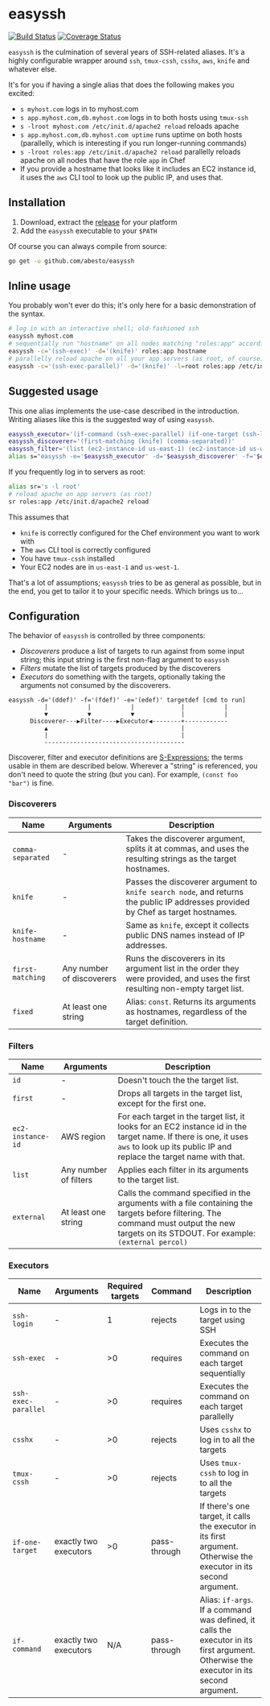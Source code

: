 # easyssh

[![Build Status](https://travis-ci.org/abesto/easyssh.svg?branch=master)](https://travis-ci.org/abesto/easyssh)
[![Coverage Status](https://coveralls.io/repos/abesto/easyssh/badge.svg?branch=master)](https://coveralls.io/r/abesto/easyssh?branch=master)

`easyssh` is the culmination of several years of SSH-related aliases. It's a highly configurable wrapper around `ssh`, `tmux-cssh`, `csshx`, `aws`, `knife` and whatever else.

It's for you if having a single alias that does the following makes you excited:

 * `s myhost.com` logs in to myhost.com
 * `s app.myhost.com,db.myhost.com` logs in to both hosts using `tmux-ssh`
 * `s -lroot myhost.com /etc/init.d/apache2 reload` reloads apache
 * `s app.myhost.com,db.myhost.com uptime` runs uptime on both hosts (parallelly, which is interesting if you run longer-running commands)
 * `s -lroot roles:app /etc/init.d/apache2 reload` parallelly reloads apache on all nodes that have the role `app` in Chef
 * If you provide a hostname that looks like it includes an EC2 instance id, it uses the `aws` CLI tool to look up the public IP, and uses that.

## Installation

1. Download, extract the [release](https://github.com/abesto/easyssh/releases) for your platform
2. Add the `easyssh` executable to your `$PATH`

Of course you can always compile from source:

```sh
go get -u github.com/abesto/easyssh
```

## Inline usage

You probably won't ever do this; it's only here for a basic demonstration of the syntax.

```sh
# log in with an interactive shell; old-fashioned ssh
easyssh myhost.com
# sequentially run "hostname" on all nodes matching "roles:app" according to knife
easyssh -c='(ssh-exec)' -d='(knife)' roles:app hostname
# parallelly reload apache on all your app servers (as root, of course)
easyssh -c='(ssh-exec-parallel)' -d='(knife)' -l=root roles:app /etc/init.d/apache2 reload
```

## Suggested usage

This one alias implements the use-case described in the introduction. Writing aliases like this is the suggested
way of using `easyssh`.

```sh
easyssh_executor='(if-command (ssh-exec-parallel) (if-one-target (ssh-login) (tmux-cssh)))'
easyssh_discoverer='(first-matching (knife) (comma-separated))'
easyssh_filter='(list (ec2-instance-id us-east-1) (ec2-instance-id us-west-1))'
alias s="easyssh -e='$easyssh_executor' -d='$easyssh_discoverer' -f='$easyssh_filter'"
```

If you frequently log in to servers as root:

```sh
alias sr='s -l root'
# reload apache on app servers (as root)
sr roles:app /etc/init.d/apache2 reload
```

This assumes that

 * `knife` is correctly configured for the Chef environment you want to work with
 * The `aws` CLI tool is correctly configured
 * You have `tmux-cssh` installed
 * Your EC2 nodes are in `us-east-1` and `us-west-1`.

That's a lot of assumptions; `easyssh` tries to be as general as possible, but in the end, you get to tailor it to your
specific needs. Which brings us to...

## Configuration

The behavior of `easyssh` is controlled by three components:

 * *Discoverers* produce a list of targets to run against from some input string; this input string is the first
   non-flag argument to `easyssh`
 * *Filters* mutate the list of targets produced by the discoverers
 * *Executors* do something with the targets, optionally taking the arguments not consumed by the discoverers.

```
easyssh -d='(ddef)' -f='(fdef)' -e='(edef)' targetdef [cmd to run]
          |           |           |             |           |
          ▼           ▼           ▼             |           |
      Discoverer---▶Filter----▶Executor◀--------+------------
          ▲                                     |
          |                                     |
          ---------------------------------------
```

Discoverer, filter and executor definitions are [S-Expressions](https://en.wikipedia.org/wiki/S-expression); the terms usable in them are described below. Wherever a "string" is referenced, you don't need to quote the string (but you can). For example, `(const foo "bar")` is fine.

### Discoverers

| Name      | Arguments   | Description |
|-----------|-------------|-------------|
| `comma-separated` | - | Takes the discoverer argument, splits it at commas, and uses the resulting strings as the target hostnames. |
| `knife` | - | Passes the discoverer argument to `knife search node`, and returns the public IP addresses provided by Chef as target hostnames. |
| `knife-hostname` | - | Same as `knife`, except it collects public DNS names instead of IP addresses. |
| `first-matching` | Any number of discoverers | Runs the discoverers in its argument list in the order they were provided, and uses the first resulting non-empty target list. |
| `fixed` | At least one string | Alias: `const`. Returns its arguments as hostnames, regardless of the target definition. |

### Filters

| Name      | Arguments   | Description |
|-----------|-------------|-------------|
| `id` | - | Doesn't touch the the target list. |
| `first` | - | Drops all targets in the target list, except for the first one. |
| `ec2-instance-id` | AWS region | For each target in the target list, it looks for an EC2 instance id in the target name. If there is one, it uses `aws` to look up its public IP and replace the target name with that. |
| `list` | Any number of filters | Applies each filter in its arguments to the target list. |
| `external` | At least one string | Calls the command specified in the arguments with a file containing the targets before filtering. The command must output the new targets on its STDOUT. For example: `(external percol)` |

### Executors

| Name      | Arguments   | Required targets | Command | Description |
|-----------|-------------|------------------|---------|-------------|
| `ssh-login` | - | 1 | rejects | Logs in to the target using SSH |
| `ssh-exec` | - | >0 | requires | Executes the command on each target sequentially |
| `ssh-exec-parallel` | - | >0 | requires | Executes the command on each target parallelly |
| `csshx` | - | >0 | rejects | Uses `csshx` to log in to all the targets |
| `tmux-cssh` | - | >0 | rejects | Uses `tmux-cssh` to log in to all the targets |
| `if-one-target` | exactly two executors | >0 | pass-through | If there's one target, it calls the executor in its first argument. Otherwise the executor in its second argument. |
| `if-command` | exactly two executors | N/A | pass-through | Alias: `if-args`. If a command was defined, it calls the executor in its first argument. Otherwise the executor in its second argument. |
